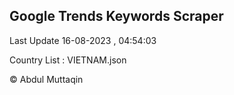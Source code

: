 

## Google Trends Keywords Scraper 
 
Last Update 16-08-2023 , 04:54:03

Country List :
VIETNAM.json



© Abdul Muttaqin 
